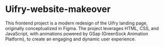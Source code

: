 # Uifry-website-makeover
This frontend project is a modern redesign of the Uifry landing page, originally conceptualized in Figma. The project leverages HTML, CSS, and JavaScript, with animations powered by GSap (GreenSock Animation Platform), to create an engaging and dynamic user experience.
